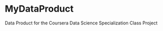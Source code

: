 MyDataProduct
=============

Data Product for the Coursera Data Science Specialization Class Project
